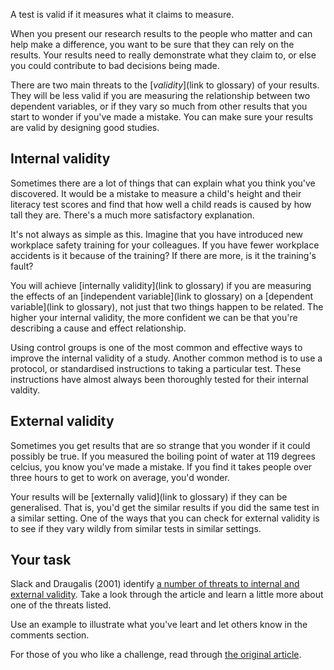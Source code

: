 A test is valid if it measures what it claims to measure.

When you present our research results to the people who matter and can help make a difference, you want to be sure that they can rely on the results.  Your results need to really demonstrate what they claim to, or else you could contribute to bad decisions being made. 

There are two main threats to the [_validity_](link to glossary) of your results. They will be less valid if you are measuring the relationship between two dependent variables, or if they vary so much from other results that you start to wonder if you've made a mistake.  You can make sure your results are valid by designing good studies.

## Internal validity

Sometimes there are a lot of things that can explain what you think you've discovered.  It would be a mistake to measure a child's height and their literacy test scores and find that how well a child reads is caused by how tall they are.  There's a much more satisfactory explanation.

It's not always as simple as this.  Imagine that you have introduced new workplace safety training for your colleagues.  If you have fewer workplace accidents is it because of the training?  If there are more, is it the training's fault?  

You will achieve [internally validity](link to glossary) if you are measuring the effects of an [independent variable](link to glossary) on a [dependent variable](link to glossary), not just that two things happen to be related.  The higher your internal validity, the more confident we can be that you're describing a cause and effect relationship.

Using control groups is one of the most common and effective ways to improve the internal validity of a study. Another common method is to use a protocol, or standardised instructions to taking a particular test.  These instructions have almost always been thoroughly tested for their internal valdity.

## External validity

Sometimes you get results that are so strange that you wonder if it could possibly be true.  If you measured the boiling point of water at 119 degrees celcius, you know you've made a mistake.  If you find it takes people over three hours to get to work on average, you'd wonder.

Your results will be [externally valid](link to glossary) if they can be generalised.  That is, you'd get the similar results if you did the same test in a similar setting.  One of the ways that you can check for external validity is to see if they vary wildly from similar tests in similar settings.  


## Your task 

Slack and Draugalis (2001) identify [a number of threats to internal and external validity](https://www.medscape.com/viewarticle/414875_3). Take a look through the article and learn a little more about one of the threats listed.

Use an example to illustrate what you've leart and let others know in the comments section.

For those of you who like a challenge, read through [the original article](http://wp.vcu.edu/radres/wp-content/uploads/sites/2550/2012/10/Establishing-the-internal-and-external-validity-of-experimental-studies.pdf).
